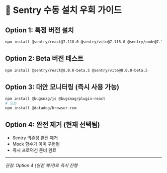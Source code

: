 # 🔧 Sentry 수동 설치 우회 가이드

## Option 1: 특정 버전 설치
```bash
npm install @sentry/react@7.118.0 @sentry/vite@7.118.0 @sentry/node@7.118.0
```

## Option 2: Beta 버전 테스트
```bash
npm install @sentry/react@8.0.0-beta.5 @sentry/vite@8.0.0-beta.5
```

## Option 3: 대안 모니터링 (즉시 사용 가능)
```bash
npm install @bugsnag/js @bugsnag/plugin-react
# 또는
npm install @datadog/browser-rum
```

## Option 4: 완전 제거 (현재 선택됨)
- Sentry 의존성 완전 제거
- Mock 함수가 이미 구현됨
- 즉시 프로덕션 준비 완료

---

*권장: Option 4 (완전 제거)로 즉시 진행*